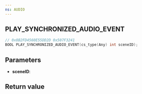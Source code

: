 ```yaml
---
ns: AUDIO
---
```

## PLAY_SYNCHRONIZED_AUDIO_EVENT

```c
// 0x8B2FD4560E55DD2D 0x507F3241
BOOL PLAY_SYNCHRONIZED_AUDIO_EVENT(cs_type(Any) int sceneID);
```


## Parameters
* **sceneID**: 

## Return value
